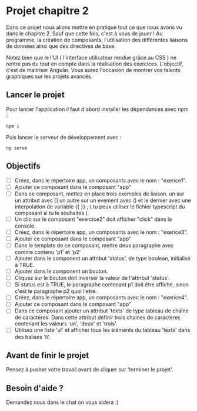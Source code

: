 # Projet chapitre 2

Dans ce projet nous allons mettre en pratique tout ce que nous avons vu dans le chapitre 2. Sauf que cette fois, c'est à vous de jouer ! Au programme, la création de composants, l'utilisation des différentes liaisons de données ainsi que des directives de base.

Notez bien que le l'UI ( l'interface utilisateur rendue grâce au CSS ) ne rentre pas du tout en compte dans la réalisation des exercices. L'objectif, c'est de maitriser Angular. Vous aurez l'occasion de montrer vos talents graphiques sur les projets avancés.

## Lancer le projet

Pour lancer l'application il faut d'abord installer les dépendances avec npm :

`npm i`

Puis lancer le serveur de développement avec :

`ng serve`

## Objectifs

- [ ] Créez, dans le répertoire app, un composants avec le nom : "exerice1".
- [ ] Ajouter ce composant dans le composant "app"
- [ ] Dans ce composant, mettez en place trois exemples de liaison. un sur un attribut avec [] un autre sur un evement avec () et le dernier avec une interpolation de variable {{ }} ; ( tu peux utiliser le fichier typescript du composant si tu le souhaites ).
- [ ] Un clic sur le composant "exercice2" doit afficher "click" dans la console.
- [ ] Créez, dans le répertoire app, un composants avec le nom : "exerice3".
- [ ] Ajouter ce composant dans le composant "app"
- [ ] Dans le template de ce composant, mettre deux paragraphe avec comme contenu 'p1' et 'p2'
- [ ] Ajouter dans le component un attribut 'status', de type boolean, initialisé à TRUE.
- [ ] Ajouter dans le component un bouton.
- [ ] Cliquez sur le bouton doit inverser la valeur de l'attribut 'status'.
- [ ] Si status est à TRUE, le paragraphe contenant p1 doit être affiché, sinon c'est le paragraphe p2 quoi l'etre.
- [ ] Créez, dans le répertoire app, un composants avec le nom : "exerice4".
- [ ] Ajouter ce composant dans le composant "app"
- [ ] Dans ce composant ajouter un attribut 'texts' de type tableau de chaîne de caractères. Dans cette attribut définir trois chaines de caractères contenant les valeurs 'un', 'deux' et 'trois'.
- [ ] Utilisez une liste 'ul' et afficher tous les éléments du tableau 'texts' dans des balises 'li'.

## Avant de finir le projet

Pensez à pusher votre travail avant de cliquer sur 'terminer le projet'.

## Besoin d'aide ?

Demandez nous dans le chat on vous aidera :)
